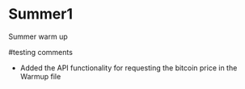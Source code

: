 # Summer1
Summer warm up

#testing comments 
- Added the API functionality for requesting the bitcoin price in the 
Warmup file
